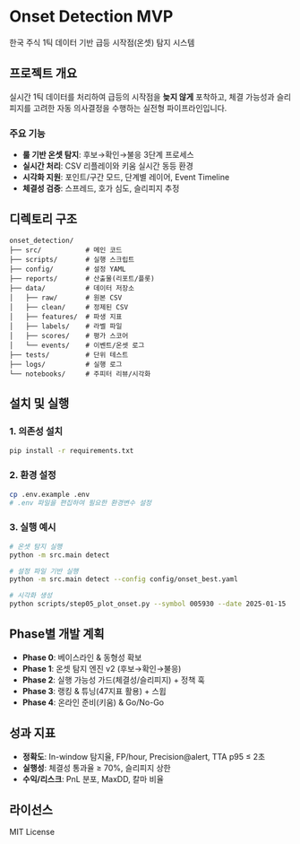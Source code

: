 # Onset Detection MVP

한국 주식 1틱 데이터 기반 급등 시작점(온셋) 탐지 시스템

## 프로젝트 개요

실시간 1틱 데이터를 처리하여 급등의 시작점을 **늦지 않게** 포착하고, 체결 가능성과 슬리피지를 고려한 자동 의사결정을 수행하는 실전형 파이프라인입니다.

### 주요 기능

- **룰 기반 온셋 탐지**: 후보→확인→불응 3단계 프로세스
- **실시간 처리**: CSV 리플레이와 키움 실시간 동등 환경
- **시각화 지원**: 포인트/구간 모드, 단계별 레이어, Event Timeline
- **체결성 검증**: 스프레드, 호가 심도, 슬리피지 추정

## 디렉토리 구조

```
onset_detection/
├── src/           # 메인 코드
├── scripts/       # 실행 스크립트  
├── config/        # 설정 YAML
├── reports/       # 산출물(리포트/플롯)
├── data/          # 데이터 저장소
│   ├── raw/       # 원본 CSV
│   ├── clean/     # 정제된 CSV
│   ├── features/  # 파생 지표
│   ├── labels/    # 라벨 파일
│   ├── scores/    # 평가 스코어
│   └── events/    # 이벤트/온셋 로그
├── tests/         # 단위 테스트
├── logs/          # 실행 로그
└── notebooks/     # 주피터 리뷰/시각화
```

## 설치 및 실행

### 1. 의존성 설치

```bash
pip install -r requirements.txt
```

### 2. 환경 설정

```bash
cp .env.example .env
# .env 파일을 편집하여 필요한 환경변수 설정
```

### 3. 실행 예시

```bash
# 온셋 탐지 실행
python -m src.main detect

# 설정 파일 기반 실행
python -m src.main detect --config config/onset_best.yaml

# 시각화 생성
python scripts/step05_plot_onset.py --symbol 005930 --date 2025-01-15
```

## Phase별 개발 계획

- **Phase 0**: 베이스라인 & 동형성 확보
- **Phase 1**: 온셋 탐지 엔진 v2 (후보→확인→불응)  
- **Phase 2**: 실행 가능성 가드(체결성/슬리피지) + 정책 훅
- **Phase 3**: 랭킹 & 튜닝(47지표 활용) + 스윕
- **Phase 4**: 온라인 준비(키움) & Go/No-Go

## 성과 지표

- **정확도**: In-window 탐지율, FP/hour, Precision@alert, TTA p95 ≤ 2초
- **실행성**: 체결성 통과율 ≥ 70%, 슬리피지 상한
- **수익/리스크**: PnL 분포, MaxDD, 칼마 비율

## 라이선스

MIT License